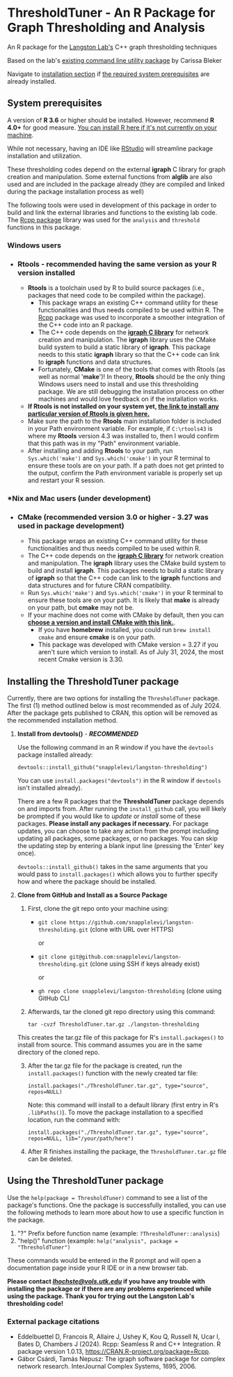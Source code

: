 # ThresholdTuner - An R Package for Graph Thresholding and Analysis
An R package for the [Langston Lab's](https://web.eecs.utk.edu/~mlangsto/) C++ graph thresholding techniques

Based on the lab's [existing command line utility package](https://github.com/carissableker/thresholding) by Carissa Bleker

Navigate to [installation section](#installing-the-ThresholdTuner-package)  if [the required system prerequisites](#system-prerequisites) are already installed.


## System prerequisites
A version of **R 3.6** or higher should be installed. However, recommend **R 4.0+** for good measure. [You can install R here if it's not currently on your machine](https://cran.r-project.org/).

While not necessary, having an IDE like [RStudio](https://posit.co/products/open-source/rstudio/) will streamline package installation and utilization.

These thresholding codes depend on the external **igraph** C library for graph creation and manipulation. 
Some external functions from **alglib** are also used and are included in the package already (they are compiled and linked during the package installation process as well)

The following tools were used in development of this package in order to build and link the external 
libraries and functions to the existing lab code. The [Rcpp package](https://www.rcpp.org/) library was used for the `analysis` and `threshold` functions in this package.

### Windows users
- ### Rtools - recommended having the same version as your R version installed 
    - **Rtools** is a toolchain used by R to build source packages (i.e., packages that need code to be compiled within the package).
       - This package wraps an existing C++ command utility for these functionalities and thus needs compiled to be used within R. The [Rcpp](https://www.rcpp.org/) package was used to incorporate a smoother integration of the C++ code into an R package.
       - The C++ code depends on the **[igraph C library]([https://igraph.org/c/)** for network creation and manipulation. The **igraph** library uses the CMake build system to build a static library of **igraph**. This package needs to this static **igraph** library so that the C++ code can link to  **igraph** functions and data structures.
       - Fortunately, **CMake** is one of the tools that comes with Rtools (as well as normal '**make**')! In theory, **Rtools** should be the only thing Windows users need to install and use this thresholding package. We are still debugging the installation process on other machines and would love feedback on if the installation works.
     - **If Rtools is not installed on your system yet, [the link to install any particular version of Rtools is given here.](https://cran.r-project.org/bin/windows/Rtools/)**
     - Make sure the path to the **Rtools** main installation folder is included in your Path environment variable. For example, if `C:\rtools43` is where my **Rtools** version 4.3 was installed to, then I would confirm that this path was in my "Path" environment
       variable.
     - After installing and adding **Rtools** to your path, run `Sys.which('make')` and `Sys.which('cmake')` in your R terminal to ensure these tools are on your path. If a path does not get printed to the output, confirm the Path environment variable is properly
       set up and restart your R session.


### *Nix and Mac users (under development)
- ### CMake (recommended version 3.0 or higher - 3.27 was used in package development)
   - This package wraps an existing C++ command utility for these functionalities and thus needs compiled to be used within R. 
   - The C++ code depends on the **[igraph C library]([https://igraph.org/c/)** for network creation and manipulation. The **igraph** library uses the CMake build system to build and install **igraph**. This packages needs to build a static library of **igraph**
     so that the C++ code can link to the **igraph** functions and data structures and for future CRAN compatibility.
   - Run `Sys.which('make')` and `Sys.which('cmake')` in your R terminal to ensure these tools are on your path. It is likely that **make** is already on your path, but **cmake** may not be.
   - If your machine does not come with CMake by default, then you can **[choose a version and install CMake with this link.](https://cmake.org/cmake/help/latest/release/index.html)**.
       - If you have **homebrew** installed, you could run `brew install cmake` and ensure **cmake** is on your path.
       - This package was developed with CMake version = 3.27 if you aren't sure which version to install. As of July 31, 2024, the most recent Cmake version is 3.30.  
     
## Installing the ThresholdTuner package
Currently, there are two options for installing the `ThresholdTuner` package. The first (1) method outlined below is most recommended as of July 2024. After the package gets published to CRAN, this option will be removed as the recommended installation method.
1. **Install from devtools()** - ***RECOMMENDED***

   Use the following command in an R window if you have the `devtools` package installed already:
   
      `devtools::install_github("snapplelevi/langston-thresholding")`

   You can use `install.packages("devtools")` in the R window if `devtools` isn't installed already).
   
   There are a few R packages that the **ThresholdTuner** package depends on and imports from. After running the `install_github` call, you will likely be prompted if you would like to *update* or *install* some of these packages. **Please install any packages if necessary.** For package updates, you can choose to take any action from the prompt including updating all packages, some packages, or no packages. You can skip the updating step by entering a blank input line (pressing the 'Enter' key once).
   
   `devtools::install_github()`  takes in the same arguments that you would pass to `install.packages()` which allows you to further specify how and where the package should be installed. 
3. **Clone from GitHub and Install as a Source Package**

    1. First, clone the git repo onto your machine using:
       - `git clone https://github.com/snapplelevi/langston-thresholding.git`    (clone with URL over HTTPS)
         
           or
       
       - `git clone git@github.com:snapplelevi/langston-thresholding.git`        (clone using SSH if keys already exist)
         
           or
   
       - `gh repo clone snapplelevi/langston-thresholding`                       (clone using GitHub CLI
       
      


    2. Afterwards, tar the cloned git repo directory using this command:

       `tar -cvzf ThresholdTuner.tar.gz ./langston-thresholding`
       
      This creates the tar.gz file of this package for R's `install.packages()` to install from source. This command assumes you are in the same directory of the cloned repo.


    3. After the tar.gz file for the package is created, run the `install.packages()` function with the newly created tar file:
   
       `install.packages("./ThresholdTuner.tar.gz", type="source", repos=NULL)`
  
       Note: this command will install to a default library (first entry in R's `.libPaths()`). To move the package installation to a specified location, run the command with:
       
       `install.packages("./ThresholdTuner.tar.gz", type="source", repos=NULL, lib="/your/path/here")`

   4. After R finishes installing the package, the `ThresholdTuner.tar.gz` file can be deleted.

       
## Using the ThresholdTuner package
Use the `help(package = ThresholdTuner)` command to see a list of the package's functions.
One the package is successfully installed, you can use the following methods to learn more about how to use a specific function in the package. 
1. "?" Prefix before function name (example: `?ThresholdTuner::analysis`)
2. "help()" function               (example: `help("analysis", package = "ThresholdTuner")`

These commands would be entered in the R prompt and will open a documentation page inside your R IDE or in a new browser tab.


**Please contact *lhochste@vols.utk.edu* if you have any trouble with installing the package or if there are any problems experienced while using the package. Thank you for trying out the Langston Lab's thresholding code!**

### External package citations
- Eddelbuettel D, Francois R, Allaire J, Ushey K, Kou Q, Russell N, Ucar I, Bates D, Chambers J (2024). Rcpp: Seamless R and C++ Integration. R package version 1.0.13, https://CRAN.R-project.org/package=Rcpp.
- Gábor Csárdi, Tamás Nepusz: The igraph software package for complex network research. InterJournal Complex Systems, 1695, 2006.
 
